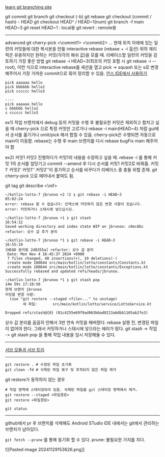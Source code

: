 [learn git branching site](https://learngitbranching.js.org/?locale=ko)

git commit
git branch
git checkout (-b)
git rebase 
git checkout (commit / hash) - HEAD
git checkout HEAD^ / HEAD~1(num)
git branch -f main HEAD~3
git reset HEAD~1 : local용
git revert : remote용


- - -
advanced
git cherry-pick <\commit1> <\commit2> ...
	현재 위치 아래에 있는 일련의 커밋들에 대한 복사본을 만듦
interactive rebase (rebase + -i 옵션)
	위의 체리 픽은 유용하지만 원하는 커밋(각각의 해쉬 값)을 모를 때. 리베이스할 일련의 커밋을 검토하기 가장 좋은 방법
	git rebase -i HEAD~3(최초의 커밋 포함 시 git rebase -i --root), 이런 식으로 interactive rebase를 세션을 열고 pick -> squash 또는 s로 변경 해주어서 가장 가까운 commit으로 묶어 정리할 수 있음. 
	[안스 IDE에서 사용하기](https://www.youtube.com/watch?v=sAa4QxODhc4)
```git
pick aaaaaa hello
pick bbbbbb hello2
pick cccccc hello3

----
pick aaaaaa hello
s bbbbbb hello2
s cccccc hello3
```



ex1) 작업 브랜치에서 debug 등의 커밋을 수행 후 불필요한 커밋은 제외하고 합치고 싶을 때 cherry-pick 으로 특정 커밋만 고르거나 rebase -i main(HEAD~4) 처럼 gui에서 순서를 옮기거나 omit/pick 해서 합칠 수 있음.
cherry-pick은 수행되면 자동으로 main이 이동함. rebase는 수행 후 main 브랜치를 다시 rebase bugFix main 해주어야 함

ex2) 커밋1 커밋2 진행하다가 커밋1의 내용을 수정하고 싶을 때. rebase -i 를 통해 커밋 1의 순서를 앞당기고 commit --amend 후 다시 순서를 커밋1 커밋2로 바꿔줌. 커밋1' 커밋2' 커밋1'' 커밋2''이 증가하고 순서를 바꾸다가 리베이스 중 충돌 위험 존재. git cherry-pick 으로 떼어내서 붙여도 됨.

git tag 
git describe <\ref>


```
~/kotlin-lotto-7 jbrunoo +2 !2 ❯ git rebase -i HEAD~3                                                                                                                    05:02:24
error: rebase 할 수 없습니다: 인덱스에 커밋하지 않은 변경 사항이 있습니다.
error: 커밋하거나 스태시에 넣으십시오.

~/kotlin-lotto-7 jbrunoo +1 ❯ git stash                                                                                                                                  16:54:12
Saved working directory and index state WIP on jbrunoo: c0ec8bc refactor: 상수 값 추가 분리

~/kotlin-lotto-7 jbrunoo *1 ❯ git rebase -i HEAD~3                                                                                                                       16:55:19
[HEAD 분리됨 2d8355a] refactor: 상수 값 분리
 Date: Mon Nov 4 16:45:37 2024 +0900
 7 files changed, 48 insertions(+), 19 deletions(-)
 create mode 100644 src/main/kotlin/lotto/constants/Constants.kt
 create mode 100644 src/main/kotlin/lotto/constants/Exceptions.kt
Successfully rebased and updated refs/heads/jbrunoo.

~/kotlin-lotto-7 jbrunoo *1 ❯ git stash pop                                                                                                                      14m 59s 17:10:50
현재 브랜치 jbrunoo
커밋할 변경 사항:
  (use "git restore --staged <file>..." to unstage)
        새 파일:       src/main/kotlin/lotto/service/LottoService.kt

Dropped refs/stash@{0} (01c4255e69f9ad063b6ad0213a6dbb1165ab2fe3)
```
상수 값 분리를 꼼꼼히 안해서 3번 연속 커밋을 해버렸다.
rebase 실행 전, 변경된 파일이 없어야 한다.
그래서 커밋하거나 스태시에 넣으라는 에러가 떴다.
git stash -> 작업 -> git stash pop 을 통해 작업 내용을 임시 저장해둘 수 있다.

- - -
[서브 모듈과 서브 트리](https://jammdev.tistory.com/111)



- - -
```git
git restore . # 수정된 파일 초기화 
git clean -fd # 삭제된 파일 복구 및 추적되지 않은 파일 제거
```

git restore가 동작하지 않는 경우
```git
# 작업 영역에 스테이징되어 있음. 삭제된 파일을 git 스테이징 영역에서 제거.
git restore --staged <파일경로>
git restore <파일경로>

git status
```

- - -

github에서 pr 후 브랜치를 삭제해도 Android STudio IDE 내에서는 git에서 관리하는 브랜치가 남아있다.

`git fetch --prune` 를 통해 동기화 할 수 있다.
prune: 불필요한 가지를 치다.

![[Pasted image 20241129153626.png]]
